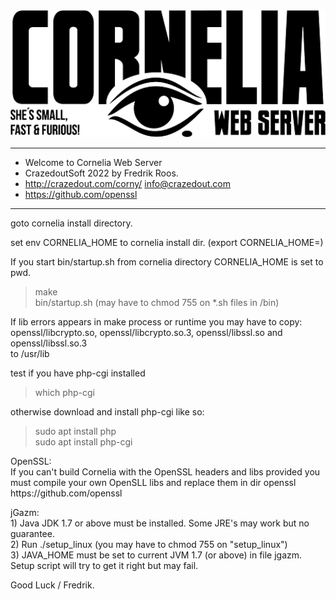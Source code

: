
<div >
<a href="https://github.com/othneildrew/Best-README-Template">
    <img src="www/corny_logo.png" alt="Logo" width="600" >
  </a>
 
</div>

******************************************************
*  Welcome to Cornelia Web Server                    
*  CrazedoutSoft 2022 by Fredrik Roos.           
*  http://crazedout.com/corny/ info@crazedout.com   
*  https://github.com/openssl                      
******************************************************

goto cornelia install directory.<br/>

set env CORNELIA_HOME to cornelia install dir.
(export CORNELIA_HOME=<path to cornelia>)

If you start bin/startup.sh from cornelia directory CORNELIA_HOME is set to pwd.

>make<br/>
>bin/startup.sh (may have to chmod 755 on *.sh files in /bin)
<p/>
If lib errors appears in make process or runtime you may have to copy: <br/>
 openssl/libcrypto.so, openssl/libcrypto.so.3, openssl/libssl.so and openssl/libssl.so.3 <br/>
to /usr/lib<br/>

test if you have php-cgi installed<br/>
>which php-cgi
<p/>
otherwise download and install php-cgi like so:<br/>

>sudo apt install php<br/>
>sudo apt install php-cgi<br/>

<p/>
OpenSSL:<br/>
If you can't build Cornelia with the OpenSSL headers and libs provided you <br/>
must compile your own OpenSLL libs and replace them in dir openssl<br/>
https://github.com/openssl
<br/>
<p/>
jGazm:<br/>
 1) Java JDK 1.7 or above must be installed. Some JRE's may work but no guarantee.<br/>
 2) Run ./setup_linux (you may have to chmod 755 on "setup_linux")<br/>
 3) JAVA_HOME must be set to current JVM 1.7 (or above) in file jgazm. Setup script will try to get it right but may fail.<br/>

 Good Luck / Fredrik. 
